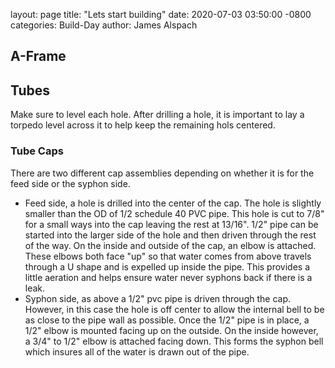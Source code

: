 
layout: page
title: "Lets start building"
date: 2020-07-03 03:50:00 -0800
categories: Build-Day
author: James Alspach


## A-Frame

## Tubes
Make sure to level each hole. After drilling a hole, it is important to lay a torpedo level across it to help keep the remaining hols centered.

### Tube Caps
There are two different cap assemblies depending on whether it is for the feed side or the syphon side.
- Feed side, a hole is drilled into the center of the cap. The hole is slightly smaller than the OD of 1/2 schedule 40 PVC pipe. This hole is cut to 7/8" for a small ways into the cap leaving the rest at 13/16". 1/2" pipe can be started into the larger side of the hole and then driven through the rest of the way. On the inside and outside of the cap, an elbow is attached. These elbows both face "up" so that water comes from above travels through a U shape and is expelled up inside the pipe. This provides a little aeration and helps ensure water never syphons back if there is a leak.
- Syphon side, as above a 1/2" pvc pipe is driven through the cap. However, in this case the hole is off center to allow the internal bell to be as close to the pipe wall as possible. Once the 1/2" pipe is in place, a 1/2" elbow is mounted facing up on the outside. On the inside however, a 3/4" to 1/2" elbow is attached facing down. This forms the syphon bell which insures all of the water is drawn out of the pipe.
